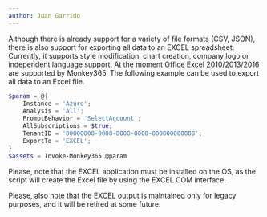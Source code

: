 ```yaml
---
author: Juan Garrido
---
```


Although there is already support for a variety of file formats (CSV, JSON), there is also support for exporting all data to an EXCEL spreadsheet. Currently, it supports style modification, chart creation, company logo or independent language support. At the moment Office Excel 2010/2013/2016 are supported by Monkey365. The following example can be used to export all data to an Excel file.

``` powershell
$param = @{
    Instance = 'Azure';
    Analysis = 'All';
    PromptBehavior = 'SelectAccount';
    AllSubscriptions = $true;
    TenantID = '00000000-0000-0000-0000-000000000000';
    ExportTo = 'EXCEL';
}
$assets = Invoke-Monkey365 @param
```

Please, note that the EXCEL application must be installed on the OS, as the script will create the Excel file by using the EXCEL COM interface.

Please, also note that the EXCEL output is maintained only for legacy purposes, and it will be retired at some future.
